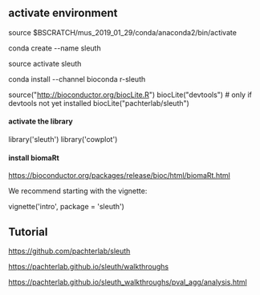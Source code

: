 ## activate environment

source $BSCRATCH/mus_2019_01_29/conda/anaconda2/bin/activate

conda create --name sleuth

source activate sleuth

conda install --channel bioconda r-sleuth

source("http://bioconductor.org/biocLite.R")
biocLite("devtools")    # only if devtools not yet installed
biocLite("pachterlab/sleuth")

#### activate the library
library('sleuth')
library('cowplot')

#### install biomaRt
https://bioconductor.org/packages/release/bioc/html/biomaRt.html


We recommend starting with the vignette:

vignette('intro', package = 'sleuth')


## Tutorial
https://github.com/pachterlab/sleuth

https://pachterlab.github.io/sleuth/walkthroughs


https://pachterlab.github.io/sleuth_walkthroughs/pval_agg/analysis.html



